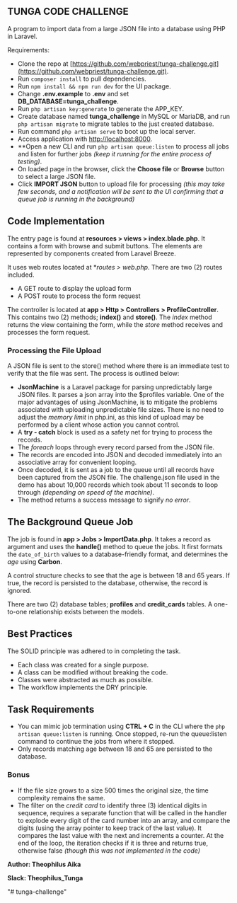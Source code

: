 ## TUNGA CODE CHALLENGE

A program to import data from a large JSON file into a database using PHP in Laravel.

Requirements:

- Clone the repo at [https://github.com/webpriest/tunga-challenge.git](https://github.com/webpriest/tunga-challenge.git).
- Run `composer install` to pull dependencies.
- Run `npm install && npm run dev` for the UI package.
- Change **.env.example** to **.env** and set **DB_DATABASE=tunga_challenge**. 
- Run `php artisan key:generate` to generate the APP_KEY.
- Create database named **tunga_challenge** in MySQL or MariaDB, and run `php artisan migrate` to migrate tables to the just created database.
- Run command `php artisan serve` to boot up the local server.
- Access application with [http://localhost:8000](http://localhost:8000).
- **Open a new CLI and run `php artisan queue:listen` to process all jobs and listen for further jobs _(keep it running for the entire process of testing)_.
- On loaded page in the browser, click the **Choose file** or **Browse** button to select a large JSON file.
- Click **IMPORT JSON** button to upload file for processing *(this may take few seconds, and a notification will be sent to the UI confirming that a queue job is running in the background)*

## Code Implementation

The entry page is found at **resources > views > index.blade.php**. It contains a form with browse and submit buttons. The elements are represented by components created from Laravel Breeze.

It uses web routes located at **routes > web.php*. There are two (2) routes included. 
- A GET route to display the upload form
- A POST route to process the form request

The controller is located at **app > Http > Controllers > ProfileController**. This contains two (2) methods; **index()** and **store()**. The _index_ method returns the view containing the form, while the _store_ method receives and processes the form request.

### Processing the File Upload

A JSON file is sent to the store() method where there is an immediate test to verify that the file was sent. The process is outlined below:

- **JsonMachine** is a Laravel package for parsing unpredictably large JSON files. It parses a json array into the $profiles variable. One of the major advantages of using JsonMachine, is to mitigate the problems associated with uploading unpredictable file sizes. There is no need to adjust the _memory limit_ in php.ini, as this kind of upload may be performed by a client whose action you cannot control. 
- A **try - catch** block is used as a safety net for trying to process the records.
- The _foreach_ loops through every record parsed from the JSON file.
- The records are encoded into JSON and decoded immediately into an associative array for convenient looping.
- Once decoded, it is sent as a job to the queue until all records have been captured from the JSON file. The challenge.json file used in the demo has about 10,000 records which took about 11 seconds to loop through _(depending on speed of the machine)_.
- The method returns a success message to signify _no error_.

## The Background Queue Job

The job is found in **app > Jobs > ImportData.php**. It takes a record as argument and uses the **handle()** method to queue the jobs. It first formats the `date_of_birth` values to a database-friendly format, and determines the _age_ using **Carbon**.

A control structure checks to see that the age is between 18 and 65 years. If true, the record is persisted to the database, otherwise, the record is ignored.

There are two (2) database tables; **profiles** and **credit_cards** tables. A one-to-one relationship exists between the models.

## Best Practices

The SOLID principle was adhered to in completing the task. 
- Each class was created for a single purpose.
- A class can be modified without breaking the code.
- Classes were abstracted as much as possible.
- The workflow implements the DRY principle.

## Task Requirements
- You can mimic job termination using **CTRL + C** in the CLI where the `php artisan queue:listen` is running. Once stopped, re-run the queue:listen command to continue the jobs from where it stopped.
- Only records matching age between 18 and 65 are persisted to the database.

### Bonus
- If the file size grows to a size 500 times the original size, the time complexity remains the same.
- The filter on the _credit card_ to identify three (3) identical digits in sequence, requires a separate function that will be called in the handler to explode every digit of the card number into an array, and compare the digits (using the array pointer to keep track of the last value). It compares the last value with the next and increments a counter. At the end of the loop, the iteration checks if it is three and returns true, otherwise false _(though this was not implemented in the code)_

**Author: Theophilus Aika**

**Slack: Theophilus_Tunga**

"# tunga-challenge" 
